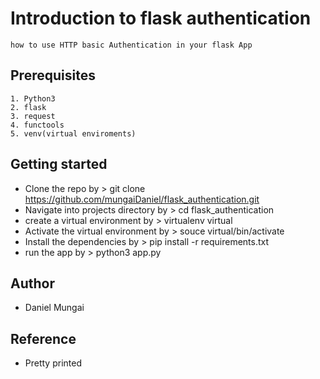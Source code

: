 # Introduction to flask authentication

    how to use HTTP basic Authentication in your flask App

## Prerequisites

    1. Python3
    2. flask
    3. request
    4. functools
    5. venv(virtual enviroments)

## Getting started

* Clone the repo by > git clone https://github.com/mungaiDaniel/flask_authentication.git
* Navigate into projects directory by > cd flask_authentication
* create a virtual environment by > virtualenv virtual
* Activate the virtual environment by > souce virtual/bin/activate
* Install the dependencies by > pip install -r requirements.txt
* run the app by > python3 app.py

## Author

* Daniel Mungai

## Reference

* Pretty printed
